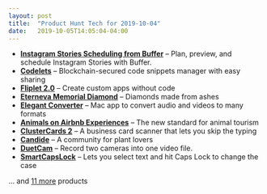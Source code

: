 ```yaml
---
layout: post
title:  "Product Hunt Tech for 2019-10-04"
date:   2019-10-05T14:05:04-04:00
---
```


* **[Instagram Stories Scheduling from Buffer](https://www.producthunt.com/posts/instagram-stories-scheduling-from-buffer?utm_campaign=producthunt-api&utm_medium=api&utm_source=Application%3A+Daily+Digest+RSS+%28ID%3A+3202%29)** – Plan, preview, and schedule Instagram Stories with Buffer.
* **[Codelets](https://www.producthunt.com/posts/codelets?utm_campaign=producthunt-api&utm_medium=api&utm_source=Application%3A+Daily+Digest+RSS+%28ID%3A+3202%29)** – Blockchain-secured code snippets manager with easy sharing
* **[Fliplet 2.0](https://www.producthunt.com/posts/fliplet-2-0?utm_campaign=producthunt-api&utm_medium=api&utm_source=Application%3A+Daily+Digest+RSS+%28ID%3A+3202%29)** – Create custom apps without code
* **[Eterneva Memorial Diamond](https://www.producthunt.com/posts/eterneva-memorial-diamond?utm_campaign=producthunt-api&utm_medium=api&utm_source=Application%3A+Daily+Digest+RSS+%28ID%3A+3202%29)** – Diamonds made from ashes
* **[Elegant Converter](https://www.producthunt.com/posts/elegant-converter?utm_campaign=producthunt-api&utm_medium=api&utm_source=Application%3A+Daily+Digest+RSS+%28ID%3A+3202%29)** – Mac app to convert audio and videos to many formats
* **[Animals on Airbnb Experiences](https://www.producthunt.com/posts/animals-on-airbnb-experiences?utm_campaign=producthunt-api&utm_medium=api&utm_source=Application%3A+Daily+Digest+RSS+%28ID%3A+3202%29)** – The new standard for animal tourism
* **[ClusterCards 2](https://www.producthunt.com/posts/clustercards-2?utm_campaign=producthunt-api&utm_medium=api&utm_source=Application%3A+Daily+Digest+RSS+%28ID%3A+3202%29)** – A business card scanner that lets you skip the typing
* **[Candide](https://www.producthunt.com/posts/candide?utm_campaign=producthunt-api&utm_medium=api&utm_source=Application%3A+Daily+Digest+RSS+%28ID%3A+3202%29)** – A community for plant lovers
* **[DuetCam](https://www.producthunt.com/posts/duetcam?utm_campaign=producthunt-api&utm_medium=api&utm_source=Application%3A+Daily+Digest+RSS+%28ID%3A+3202%29)** – Record two cameras into one video file.
* **[SmartCapsLock](https://www.producthunt.com/posts/smartcapslock?utm_campaign=producthunt-api&utm_medium=api&utm_source=Application%3A+Daily+Digest+RSS+%28ID%3A+3202%29)** – Lets you select text and hit Caps Lock to change the case

… and [11 more](https://www.producthunt.com/tech) products
